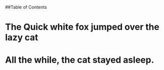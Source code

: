 
##Table of Contents

# The Quick white fox jumped over the lazy cat

# All the while, the cat stayed asleep.
